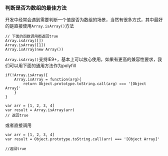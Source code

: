 ### 判断是否为数组的最佳方法

开发中经常会遇到需要判断一个值是否为数组的场景，当然有很多方式，其中最好的是直接使用`Array.isArray()`方法

```
// 下面的函数调用都返回true
Array.isArray([])
Array.isArray([1])
Array.isArray(new Array())
```

`Array.isArray()`支持IE9+，基本上可以放心使用，如果有更高的兼容性要求，我们可以用下面的通用方法作为polyfill

```
if(!Array.isArray){
    Array.isArray = function(arg){
        return Object.prototype.toString.call(arg) === '[Object Array]'
    }
}

var arr = [1, 2, 3, 4]
var result = Array.isArray(arr)
// 返回true
```

或者直接调用

```
var arr = [1, 2, 3, 4]
var result = Object.prototype.toString.call(arr) === '[Object Array]'

//返回true
```